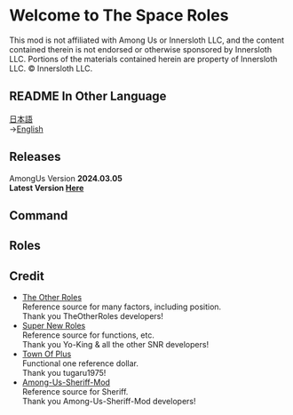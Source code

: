 # Welcome to The Space Roles
This mod is not affiliated with Among Us or Innersloth LLC,
and the content contained therein is not endorsed or otherwise sponsored by Innersloth LLC. Portions of the materials contained herein are property of Innersloth LLC. © Innersloth LLC.

## README In Other Language
 [日本語](https://github.com/supeshio/TheSpaceRoles/blob/main/README.md)<br>
→[English](https://github.com/supeshioTheSpaceRoles/blob/main/README-EN.md)<br>

## Releases
AmongUs Version **2024.03.05**<br>
**Latest Version [Here](https://github.com/supeshio/TheSpaceRoles/releases/latest)**<br>

## Command

## Roles

## Credit
- [The Other Roles](https://github.com/TheOtherRolesAU/TheOtherRoles)<br>
  Reference source for many factors, including position.<br>
  Thank you TheOtherRoles developers!<br>
- [Super New Roles](https://github.com/SuperNewRoles/SuperNewRoles)<br>
  Reference source for functions, etc.<br>
  Thank you Yo-King & all the other SNR developers!<br>
- [Town Of Plus](https://github.com/tugaru1975/TownOfPlus)<br>
  Functional one reference dollar.<br>
  Thank you tugaru1975!<br>
- [Among-Us-Sheriff-Mod](https://github.com/Woodi-dev/Among-Us-Sheriff-Mod)<br>
  Reference source for Sheriff.<br>
  Thank you Among-Us-Sheriff-Mod developers!  <br>
